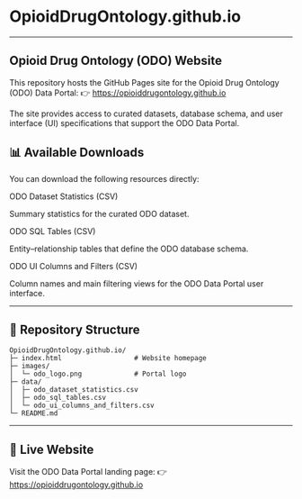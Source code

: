 # OpioidDrugOntology.github.io
---
Opioid Drug Ontology (ODO) Website
---
This repository hosts the GitHub Pages site for the Opioid Drug Ontology (ODO) Data Portal:
👉 https://opioiddrugontology.github.io

The site provides access to curated datasets, database schema, and user interface (UI) specifications that support the ODO Data Portal.


📊 Available Downloads
---
You can download the following resources directly:

ODO Dataset Statistics (CSV)

Summary statistics for the curated ODO dataset.

ODO SQL Tables (CSV)

Entity–relationship tables that define the ODO database schema.

ODO UI Columns and Filters (CSV)

Column names and main filtering views for the ODO Data Portal user interface.

---
📂 Repository Structure
---
```pre
OpioidDrugOntology.github.io/
├─ index.html                  # Website homepage
├─ images/
│  └─ odo_logo.png             # Portal logo
├─ data/
│  ├─ odo_dataset_statistics.csv
│  ├─ odo_sql_tables.csv
│  └─ odo_ui_columns_and_filters.csv
└─ README.md
```

---
🔗 Live Website
---
Visit the ODO Data Portal landing page:
👉 https://opioiddrugontology.github.io
